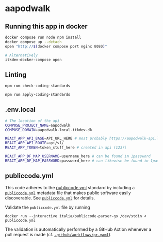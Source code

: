 # aapodwalk

## Running this app in docker

```sh
docker compose run node npm install
docker compose up --detach
open "http://$(docker compose port nginx 8080)"

# Alternatively
itkdev-docker-compose open
```

## Linting

```bash
npm run check-coding-standards
```

```bash
npm run apply-coding-standards
```

## .env.local

```bash
# The location of the api
COMPOSE_PROJECT_NAME=aapodwalk
COMPOSE_DOMAIN=aapodwalk.local.itkdev.dk

REACT_APP_API_BASE=API_URL_HERE # most probably https://aapodwalk-api.local.itkdev.dk/
REACT_APP_API_ROUTE=api/v1/
REACT_APP_TOKEN=token_stuff_here # created in api (123?)

REACT_APP_DF_MAP_USERNAME=username_here # can be found in 1password
REACT_APP_DF_MAP_PASSWORD=password_here # can likewise be found in 1password
```

## publiccode.yml

This code adheres to the
[publiccode.yml](https://github.com/publiccodeyml/publiccode.yml) standard by
including a [`publiccode.yml`](publiccode.yml) metadata file that makes public
software easily discoverable. See [`publiccode.yml`](publiccode.yml) for details.

Validate the `publiccode.yml` file by running

```shell
docker run --interactive italia/publiccode-parser-go /dev/stdin < publiccode.yml
```

The validation is automatically performed by a GitHub Action whenever a pull
request is made (cf. [`.github/workflows/pr.yaml`](.github/workflows/pr.yaml)).
